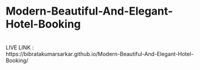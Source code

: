 # Modern-Beautiful-And-Elegant-Hotel-Booking
<br>
LIVE LINK :
<br>
https://bibratakumarsarkar.github.io/Modern-Beautiful-And-Elegant-Hotel-Booking/
